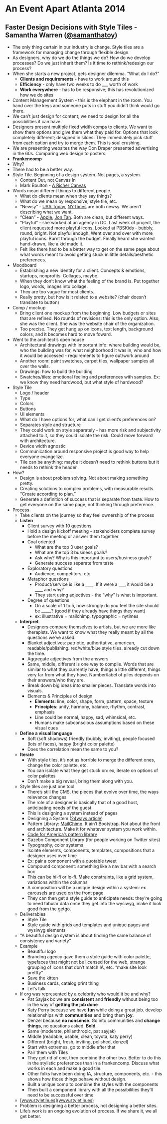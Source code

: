 # An Event Apart Atlanta 2014
## Faster Design Decisions with Style Tiles - Samantha Warren ([@samanthatoy](http://twitter.com/samanthatoy))

- The only thing certain in our industry is change. Style tiles are a framework for managing change through flexible design.
- As designers, why do we do the things we do? How do we develop processes? Do we just inherit them? Is it time to rethink/redesign our process?
- When she starts a new project, gets designer dilemma. “What do I do?”
    - **Clients and requirements** - have to work around this
    - **Efficiency** - only have two weeks to do ___ worth of work
    - **Work everywhere** - has to be responsive; this has revolutionized how we do sites
- Content Management System - this is the elephant in the room. You hand over the keys and someone puts in stuff you didn’t think would go there.
- We can’t just design for content; we need to design for all the possibilities it can have.
- Designers present multiple fixed width comps to clients. We want to show them options and give them what they paid for. Options that look completely different; designed in siloes. They immediately pick stuff from each option and try to merge them. This is soul crushing.
- We are presenting websites the way Don Draper presented advertising in the 60s. Comparing web design to posters.
- **Frankencomp**
- Why?
- There had to be a better way.
- Style Tile. Beginning of a design system. Not pages, a system.
    - Content Out, not Canvas In
    - Mark Boulton - [A Richer Canvas](http://www.markboulton.co.uk/journal/a-richer-canvas)
- Words mean different things to different people.
    - What do clients mean when they say things?
    - What do we mean by responsive, style tile, etc.
    - “Newsy” - [USA Today](http://www.usatoday.com/), [NYTimes](http://www.nytimes.com/) are both newsy. We aren’t describing what we want.
    - “Clean” - [Apple](http://www.apple.com/), [Jon Tan](http://v1.jontangerine.com/). Both are clean, but different ways.
    - “Playful” - she worked at an agency in DC. Last week of project, the client requested more playful icons. Looked at PBSKids - bubbly, round, bright. Not playful enough. Went over and over with more playful icons. Burnt through the budget. Finally heard she wanted hand-drawn, like a kid made it. 
    - Felt like there had to be a better way to get on the same page about what words meant to avoid getting stuck in little details/aesthetic preferences.
- Moodboard
    - Establishing a new identity for a client. Concepts & emotions, startups, nonprofits. Collages, maybe.
    - When they don’t know what the feeling of the brand is. Put together logo, words, images into collage.
    - They are too vague for most clients.
    - Really pretty, but how is it related to a website? (chair doesn’t translate to button)
- Comp / mockup
    - Bring client one mockup from the beginning. Low budgets or sites that are refined. No rounds of revisions: this is the only option. Also, she was the client. She was the website chair of the organization.
    - Too precise. They get hung up on icons, text length, background colors, and it becomes hard to move foward.
- Went to the architect’s open house
    - Architectural drawings with important info: where building would be, who the building was for, what neighborhood it was in, who and how it would be accessed - requirements to figure out/work around
    - Another room: paint swatches, carpet tiles, wallpaper samples all over the walls.
    - Drawings: how to build the building
    - Swatches/tiles: emotional feeling and preferences with samples. Ex: we know they need hardwood, but what style of hardwood?
- Style Tile
    - Logo / header
    - Type
    - Colors
    - Buttons
    - UI elements
    - What do I have options for, what can I get client’s preferences on?
    - Separates style and structure
    - They could work on style separately - has more risk and subjectivity attached to it, so they could isolate the risk. Could move forward with architecture.
    - Device width agnostic
    - Communication around responsive project is good way to help everyone evangelize.
    - Tile can be anything: maybe it doesn’t need to rethink buttons but it needs to rethink the header
- How?
    - Design is about problem solving. Not about making something pretty.
    - Creating solutions to complex problems, with measurable results. “Create according to plan.”
    - Generate a definition of success that is separate from taste. How to get everyone on the same page, not thinking through preference.
- Process
    - Take clients on the journey so they feel ownership of the process
    - **Listen**
        - Client survey with 10 questions
        - Hold a design kickoff meeting - stakeholders complete survey before the meeting or answer them together
        - Goal oriented
            - What are the top 3 user goals?
            - What are the top 3 business goals?
            - Ask why? Why is this important to users/business goals?
            - Generate success separate from taste
        - Exploratory questions
            - Audience, competitors, etc.
        - Metaphor questions
            - Product/service is like a ____. If it were a ___, it would be a ____ and why?
            - They start using adjectives - the “why” is what is important.
        - Degree of questions
            - On a scale of 1 to 5, how strongly do you feel the site should be _____? (good if they already have things they want)
            - ex: illustrative = mailchimp, typographic = nytimes
    - **Interpret**
        - Designers compare themselves to artists, but we are more like therapists. We want to know what they really meant by all the questions we’ve asked.
        - Blanket adjectives: patriotic, authoritative, american, readable/publishing. red/white/blue style tiles. already cut down the time.
        - Aggregate adjectives from the answers
        - Same, middle, different is one way to compile. Words that are similar to what they currently have, things a little different, things very far from what they have. Number/label of piles depends on their answers/who they are.
        - Break down big ideas into smaller pieces. Translate words into visuals.
        - Elements & Principles of design
            - **Elements**: line, color, shape, form, pattern, space, texture
            - **Principles**: unity, harmony, balance, rhythm, contrast, emphasis
            - Line could be normal, happy, sad, whimsical, etc.
            - Humans make subconscious assumptions based on these visual cues
    - **Define a visual language**
        - Soft (soft shadows) friendly (bubbly, inviting), people focused (lots of faces), happy (bright color palette)
        - Does the correlation mean the same to you?
    - **Iterate**
        - With style tiles, it’s not as horrible to merge the different ones, change the color palette, etc.
        - You can isolate what they get stuck on: ex, iterate on options of color palettes
        - Don’t make a big reveal, bring them along with you.
    - Style tiles are just one tool
        - There’s still the CMS, the pieces that evolve over time, the ways relevance changes
        - The role of a designer is basically that of a good host, anticipating needs of the guest.
        - This is designing a system instead of pages
        - Designing a System ([24ways article](http://24ways.org/2012/design-systems/))
        - Pattern Library: [MailChimp](https://ux.mailchimp.com/patterns). It ain’t Bootstrap. Not about the front end architecture. Make it for whatever system you work within.
        - [Code for America’s pattern library](http://style.codeforamerica.org/)
        - Gazebo Component Library (for people working on Twitter sites)
        - Typography, color systems
        - Isolate elements, components, templates, compositions that a designer uses over time
        - Ex: pair a component with a quotable tweet
        - Compound component: something like a nav bar with a search box
        - This can be hi-fi or lo-fi. Make constraints, like a grid system, variations within the columns
        - A composition will be a unique design within a system: ex carousels are used on the front page
        - They can then get a style guide to anticipate needs: they’re going to need tabular data once they get into the wysiwyg, make it look good from the getgo.
    - Deliverables
        - Style Tile
        - Style guide with grids and templates and unique pages and wysiwyg elements
    - “A beautiful design system is about finding the same balance of consistency and variety”
    - Example
        - Beautiful logo
        - Branding agency gave them a style guide with color palette, typefaces that might not be licensed for the web, strange grouping of icons that don’t match IA, etc. “make site look prettty”
        - Save the kitten
        - Business cards, catalog print thing
        - Let’s talk
    - If org was represented by a celebrity who would it be and why?
        - Pat Sayjak bc we are **consistent** and **friendly** without being too in the way of **getting the job done**
        - Katy Perry because we have **fun** while doing a great job. develop relationships with **communities** and bring them **joy**.
        - Denzel because **no nonsense**. Go into communities and **change things**, no questions asked. **Bold**.
        - Same (moderate, philanthropic, pat sayjak)
        - Middle (readable, usable, clean, toyota, katy perry)
        - Different (bright, fresh, inviting, polished, denzel)
        - Start with extremes, go to middle after that
        - Pair them with Tiles
        - They get rid of one, then combine the other two. Better to do this in the stylistic preferences than in a frankencomp. Discuss what works in each and make a good tile.
        - Other folks have been doing IA, structure, components, etc. - this shows how those things behave without design.
        - Built a unique comp to combine the styles with the components
        - Then built a component library with all the possibilities they’ll need to be successful over time.
    - [www.styletile.es](www.styletile.es)
    - Problem is designing a better process, not designing a better sites.
    - Life’s work is an ongoing evolution of process. If we share it, we all get better.